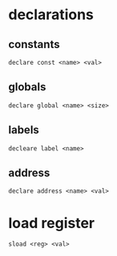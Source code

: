 
# declarations

## constants

```
declare const <name> <val>
```

## globals

```
declare global <name> <size>
```

## labels

```
decleare label <name>
```

## address

```
declare address <name> <val>
```

# load register

```
sload <reg> <val>
```

